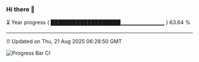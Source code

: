 ### Hi there 👋

⏳ Year progress { ███████████████████▁▁▁▁▁▁▁▁▁▁▁ } 63.64 %

---

⏰ Updated on Thu, 21 Aug 2025 06:28:50 GMT

![Progress Bar CI](https://github.com/code-lakshay/GitHub-Actions-Demo/workflows/Progress%20Bar%20CI/badge.svg)
